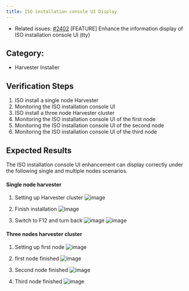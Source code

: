 ```yaml
---
title: ISO installation console UI Display
---
```


* Related issues: [#2402](https://github.com/harvester/harvester/issues/2402) [FEATURE] Enhance the information display of ISO installation console UI (tty)

  
## Category: 
* Harvester Installer

## Verification Steps
1. ISO install a single node Harvester
1. Monitoring the ISO installation console UI
1. ISO install a three node Harvester cluster
1. Monitoring the ISO installation console UI of the first node
1. Monitoring the ISO installation console UI of the second node
1. Monitoring the ISO installation console UI of the third node

## Expected Results
The ISO installation console UI enhancement can display correctly under the following single and multiple nodes scenarios.

#### Single node harvester
1. Setting up Harvester cluster
    ![image](https://user-images.githubusercontent.com/29251855/186304660-e13f682c-68a0-4d8b-b6b9-a69ccccd492f.png)

1. Finish installation
    ![image](https://user-images.githubusercontent.com/29251855/186321594-0dba5968-6898-4b91-b2c1-ba163411e643.png)

1. Switch to F12 and turn back
    ![image](https://user-images.githubusercontent.com/29251855/186322340-d586b885-5c64-4a86-985e-0a2916debc18.png)
    ![image](https://user-images.githubusercontent.com/29251855/186322482-2aff0cd8-524f-4d8f-a728-2fa25b6acdf0.png)

#### Three nodes harvester cluster
1. Setting up first node 
    ![image](https://user-images.githubusercontent.com/29251855/186342615-81c132c5-a7d3-4266-8315-40a293721a1a.png)

1. first node finished
    ![image](https://user-images.githubusercontent.com/29251855/186343556-b50d46f0-ed03-4fd2-95cb-e9fecf90be4a.png)

1. Second node finished 
    ![image](https://user-images.githubusercontent.com/29251855/186347502-488ef9e3-9c8c-4885-ab06-dd7558624afb.png)
    
1. Third node finished
    ![image](https://user-images.githubusercontent.com/29251855/186349516-15ee3f63-bb7a-449e-bece-9e8699c9a391.png)